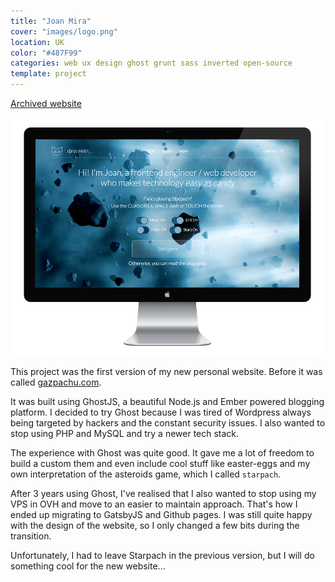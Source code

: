 ```yaml
---
title: "Joan Mira"
cover: "images/logo.png"
location: UK
color: "#487F99"
categories: web ux design ghost grunt sass inverted open-source
template: project
---
```


<p class="align-center">
<a class="btn" href="http://joanmira-ghost.herokuapp.com" target="_blank">Archived website</a>
</p>

![](./images/1.jpg)

This project was the first version of my new personal website. Before it was called [gazpachu.com](/gazpachu).

It was built using GhostJS, a beautiful Node.js and Ember powered blogging platform. I decided to try Ghost because I was tired of Wordpress always being targeted by hackers and the constant security issues. I also wanted to stop using PHP and MySQL and try a newer tech stack.

The experience with Ghost was quite good. It gave me a lot of freedom to build a custom them and even include cool stuff like easter-eggs and my own interpretation of the asteroids game, which I called `starpach`.

After 3 years using Ghost, I've realised that I also wanted to stop using my VPS in OVH and move to an easier to maintain approach. That's how I ended up migrating to GatsbyJS and Github pages. I was still quite happy with the design of the website, so I only changed a few bits during the transition.

Unfortunately, I had to leave Starpach in the previous version, but I will do something cool for the new website...
